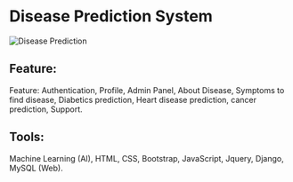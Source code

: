 # Disease Prediction System 
![Disease Prediction](https://github.com/abunaiim25/Disease-prediction-system/assets/75266387/a45d8adb-8355-459e-97c5-3672842ca295)

## Feature: 
Feature: Authentication, Profile, Admin Panel, About Disease, Symptoms to find disease,
Diabetics prediction, Heart disease prediction, cancer prediction, Support.

## Tools:
Machine Learning (AI), HTML, CSS, Bootstrap, JavaScript, Jquery, Django, MySQL (Web).
